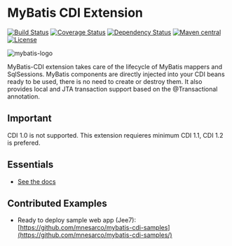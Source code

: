 MyBatis CDI Extension
=====================

[![Build Status](https://travis-ci.org/mybatis/cdi.svg?branch=master)](https://travis-ci.org/mybatis/cdi)
[![Coverage Status](https://coveralls.io/repos/mybatis/cdi/badge.svg?branch=master&service=github)](https://coveralls.io/github/mybatis/cdi?branch=master)
[![Dependency Status](https://www.versioneye.com/user/projects/560f3aa85a262f001e0008cf/badge.svg?style=flat)](https://www.versioneye.com/user/projects/560f3aa85a262f001e0008cf)
[![Maven central](https://maven-badges.herokuapp.com/maven-central/org.mybatis/mybatis-cdi/badge.svg)](https://maven-badges.herokuapp.com/maven-central/org.mybatis/mybatis-cdi)
[![License](http://img.shields.io/:license-apache-brightgreen.svg)](http://www.apache.org/licenses/LICENSE-2.0.html)

![mybatis-logo](http://mybatis.github.io/images/mybatis-logo.png)

MyBatis-CDI extension takes care of the lifecycle of MyBatis mappers and SqlSessions. MyBatis components are directly injected into your
CDI beans ready to be used, there is no need to create or destroy them. It also provides local and JTA transaction support based on the
@Transactional annotation.

Important
---------

CDI 1.0 is not supported. This extension requieres minimum CDI 1.1, CDI 1.2 is prefered.

Essentials
----------

* [See the docs](http://mybatis.github.io/cdi/)

Contributed Examples
--------------------

* Ready to deploy sample web app (Jee7): [https://github.com/mnesarco/mybatis-cdi-samples](https://github.com/mnesarco/mybatis-cdi-samples/)


